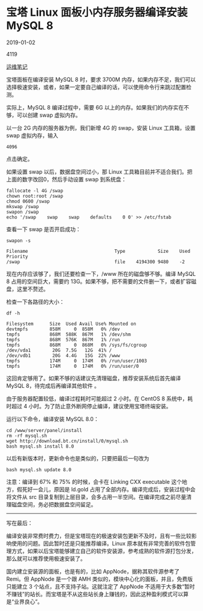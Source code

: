 # 宝塔 Linux 面板小内存服务器编译安装 MySQL 8

2019-01-02 

 4119 

 [运维笔记](https://docs.euyyue.com/category/note/)

宝塔面板在编译安装 MySQL 8 时，要求 3700M 内存，如果内存不足，我们可以选择极速安装，或者，如果一定要自己编译的话，可以使用命令行来跳过配置检测。

实际上，MySQL 8 编译过程中，需要 6G 以上的内存。如果我们的内存实在不够，可以创建 swap 虚拟内存。

以一台 2G 内存的服务器为例，我们新增 4G 的 swap，安装 Linux 工具箱，设置 swap 虚拟内存，输入

```
4096
```

点击确定。

如果设置 swap 以后，数据盘空间过小，那 Linux 工具箱目前并不适合我们。把上面的数字改回0，然后手动设置 swap 到系统盘：

```
fallocate -l 4G /swap
chown root:root /swap 
chmod 0600 /swap
mkswap /swap
swapon /swap
echo '/swap    swap    swap    defaults    0 0' >> /etc/fstab
```

查看一下 swap 是否开启成功：

```
swapon -s

Filename                                Type            Size    Used    Priority
/swap                                   file    4194300 9480    -2
```

现在内存应该够了，我们还要检查一下，/www 所在的磁盘够不够。编译 MySQL 8 占用的空间巨大，需要约 13G。如果不够，把不需要的文件删一下，或者扩容磁盘，这里不赘述。

检查一下各路径的大小：

```
df -h

Filesystem      Size  Used Avail Use% Mounted on
devtmpfs        858M     0  858M   0% /dev
tmpfs           868M  588K  867M   1% /dev/shm
tmpfs           868M  576K  867M   1% /run
tmpfs           868M     0  868M   0% /sys/fs/cgroup
/dev/vda1        20G  7.5G   12G  41% /
/dev/vdb1        20G  4.4G   15G  22% /www
tmpfs           174M     0  174M   0% /run/user/1003
tmpfs           174M     0  174M   0% /run/user/0
```

这回肯定够用了。如果不够的话建议先清理磁盘，推荐安装系统后首先编译 MySQL 8，待完成后再编译其他软件 。

由于服务器配置较低，编译过程耗时可能超过 2 小时。在 CentOS 8 系统中，耗时超过 4 小时。为了防止意外断网停止编译，建议使用宝塔终端安装。

运行以下命令，编译安装 MySQL 8.0：

```
cd /www/server/panel/install
rm -rf mysql.sh
wget http://download.bt.cn/install/0/mysql.sh
bash mysql.sh install 8.0
```

以后有新版本时，更新命令也是类似的，只要把最后一句改为

```
bash mysql.sh update 8.0
```

注意：编译到 67% 和 75% 的时候，会卡在 Linking CXX executable 这个地方，假死好一会儿，原因是 ld.gold 占用了全部内存。编译完成后，安装过程中会将文件从 src 目录复制到上层目录，会多占用一半空间。在编译完成之前尽量清理磁盘空间，务必把数据盘空间留足。

------

写在最后：

编译安装非常费时费力，但是宝塔现在的极速安装包更新不及时，且有一些比较影响使用的问题。因此暂时还是只能推荐编译。Linux 原本就有非常完善的软件包管理方式，如果以后宝塔能够建立自己的软件安装源，参考成熟的软件源打包分发，那么就可以推荐使用极速安装了。

国内建立安装源的面板，也是有的，比如 AppNode，据称其软件源参考了 Remi。但 AppNode 是一个跟 AMH 类似的，模块中心化的面板，并且，免费版只能建立 3 个站点，且不支持子站。这就注定了 AppNode 不适用于大多数“暂时不赚钱”的站长。而宝塔是不从这些站长身上赚钱的，因此这种盈利模式可以算是“业界良心”。